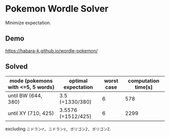 # Pokemon Wordle Solver


Minimize expectation.

## Demo

https://habara-k.github.io/wordle-pokemon/


## Solved

| mode (pokemons with <=5, 5 words) | optimal expectation | worst case | computation time[s] |
|-----------------------------------|---------------------|------------|---------------------|
| until BW (644, 380)               | 3.5 (=1330/380)     | 6          | 578                 |
| until XY (710, 425)               | 3.5576 (=1512/425)  | 6          | 2299                |

excluding `ニドラン♂, ニドラン♀, ポリゴン2, ポリゴンZ`.
